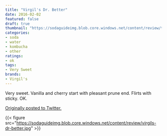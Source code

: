 ```yaml
---
title: "Virgil's Dr. Better"
date: 2016-02-02
featured: false
draft: true
thumbnail: "https://sodaguideimg.blob.core.windows.net/content/review/thumbs/virgils-dr-better.jpg"
categories:
- soda
- water
- kombucha
- other
ratings:
- ok
tags:
- Very Sweet
brands:
- Virgil's
---
```


Very sweet. Vanilla and cherry start with pleasant prune end. Flirts with sticky. OK.

[Originally posted to Twitter.](https://twitter.com/Cavorter/status/694620108103102464)

{{< figure src="https://sodaguideimg.blob.core.windows.net/content/review/virgils-dr-better.jpg" >}}

